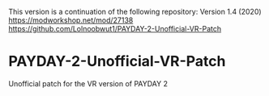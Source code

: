 This version is a continuation of the following repository:
Version 1.4 (2020)
https://modworkshop.net/mod/27138
https://github.com/Lolnoobwut1/PAYDAY-2-Unofficial-VR-Patch

# PAYDAY-2-Unofficial-VR-Patch
Unofficial patch for the VR version of PAYDAY 2